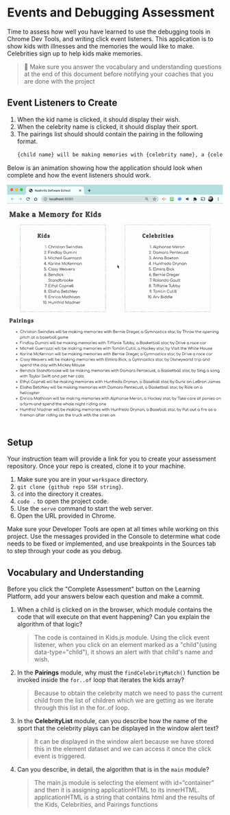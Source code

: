 # Events and Debugging Assessment

Time to assess how well you have learned to use the debugging tools in Chrome Dev Tools, and writing click event listeners. This application is to show kids with illnesses and the memories the would like to make. Celebrities sign up to help kids make memories.

> 🧨 Make sure you answer the vocabulary and understanding questions at the end of this document before notifying your coaches that you are done with the project

## Event Listeners to Create

1. When the kid name is clicked, it should display their wish.
1. When the celebrity name is clicked, it should display their sport.
1. The pairings list should should contain the pairing in the following format.
    ```html
    {child name} will be making memories with {celebrity name}, a {celebrity sport} star, by {child wish}
    ```

Below is an animation showing how the application should look when complete and how the event listeners should work.

<img src="./images/debugging-events-assessment.gif" width="700px">

## Setup

Your instruction team will provide a link for you to create your assessment repository. Once your repo is created, clone it to your machine.

1. Make sure you are in your `workspace` directory.
1. `git clone {github repo SSH string}`.
1. `cd` into the directory it creates.
1. `code .` to open the project code.
1. Use the `serve` command to start the web server.
1. Open the URL provided in Chrome.

Make sure your Developer Tools are open at all times while working on this project. Use the messages provided in the Console to determine what code needs to be fixed or implemented, and use breakpoints in the Sources tab to step through your code as you debug.

## Vocabulary and Understanding

Before you click the "Complete Assessment" button on the Learning Platform, add your answers below each question and make a commit.

1. When a child is clicked on in the browser, which module contains the code that will execute on that event happening? Can you explain the algorithm of that logic?
   > The code is contained in Kids.js module.
  Using the click event listener, when you click on an element marked as a "child"(using data-type="child"), it shows an alert with that child's name and wish.
2. In the **Pairings** module, why must the `findCelebrityMatch()` function be invoked inside the `for..of` loop that iterates the kids array?
   > Because to obtain the celebrity match we need to pass the current child from the list of children which we are getting as we iterate through this list in the for..of loop.
3. In the **CelebrityList** module, can you describe how the name of the sport that the celebrity plays can be displayed in the window alert text?
   > It can be displayed in the window alert because we have stored this in the element dataset and we can access it once the click event is triggered.
4. Can you describe, in detail, the algorithm that is in the `main` module?
   > The main.js module is selecting the element with id=“container” and then it is assigning applicationHTML to its innerHTML. applicationHTML is a string that contains html and the results of the Kids, Celebrities, and Pairings functions
